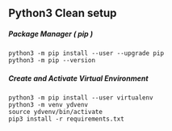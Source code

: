 ## Python3 Clean setup
##### Package Manager ( pip )
```
python3 -m pip install --user --upgrade pip
python3 -m pip --version
```
##### Create and Activate Virtual Environment
```
python3 -m pip install --user virtualenv
python3 -m venv ydvenv
source ydvenv/bin/activate
pip3 install -r requirements.txt
```
